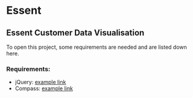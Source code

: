 Essent
======

Essent Customer Data Visualisation
----------------------------------

To open this project, some requirements are needed and are listed down here.

### Requirements:
*   jQuery: [example link](http://jquery.com/download/ "Download here")
*   Compass: [example link](http://compass-style.org/ "Download and install here")